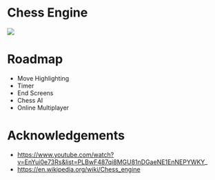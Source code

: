 # Chess Engine

![](https://user-images.githubusercontent.com/119146767/211708056-47aea29e-3217-417c-8b24-5561b6121f15.png)

# Roadmap

- Move Highlighting
- Timer
- End Screens
- Chess AI
- Online Multiplayer

# Acknowledgements
- https://www.youtube.com/watch?v=EnYui0e73Rs&list=PLBwF487qi8MGU81nDGaeNE1EnNEPYWKY_
- https://en.wikipedia.org/wiki/Chess_engine

